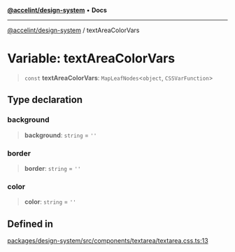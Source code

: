 [**@accelint/design-system**](../README.md) • **Docs**

***

[@accelint/design-system](../README.md) / textAreaColorVars

# Variable: textAreaColorVars

> `const` **textAreaColorVars**: `MapLeafNodes`\<`object`, `CSSVarFunction`\>

## Type declaration

### background

> **background**: `string` = `''`

### border

> **border**: `string` = `''`

### color

> **color**: `string` = `''`

## Defined in

[packages/design-system/src/components/textarea/textarea.css.ts:13](https://github.com/gohypergiant/standard-toolkit/blob/258694cea8ed8bbd956b3cf5da47c2c9debcf127/packages/design-system/src/components/textarea/textarea.css.ts#L13)
